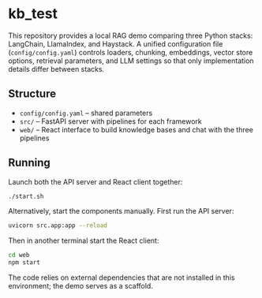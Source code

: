 # kb_test

This repository provides a local RAG demo comparing three Python stacks: LangChain, LlamaIndex, and Haystack. A unified configuration file (`config/config.yaml`) controls loaders, chunking, embeddings, vector store options, retrieval parameters, and LLM settings so that only implementation details differ between stacks.

## Structure

- `config/config.yaml` – shared parameters
- `src/` – FastAPI server with pipelines for each framework
- `web/` – React interface to build knowledge bases and chat with the three pipelines

## Running
Launch both the API server and React client together:

```bash
./start.sh
```

Alternatively, start the components manually.
First run the API server:

```bash
uvicorn src.app:app --reload
```

Then in another terminal start the React client:

```bash
cd web
npm start
```

The code relies on external dependencies that are not installed in this environment; the demo serves as a scaffold.

